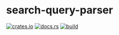 # search-query-parser

[![crates.io](https://img.shields.io/crates/v/search-query-parser.svg)](https://crates.io/crates/search-query-parser)
[![docs.rs](https://docs.rs/search-query-parser/badge.svg)](https://docs.rs/search-query-parser)
[![build](https://github.com/dimmy82/search-query-parser/workflows/build/badge.svg)](https://github.com/dimmy82/search-query-parser/actions)
